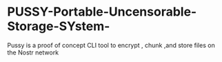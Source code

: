# PUSSY-Portable-Uncensorable-Storage-SYstem-
Pussy is a proof of concept CLI tool to encrypt , chunk ,and store files on the Nostr network
